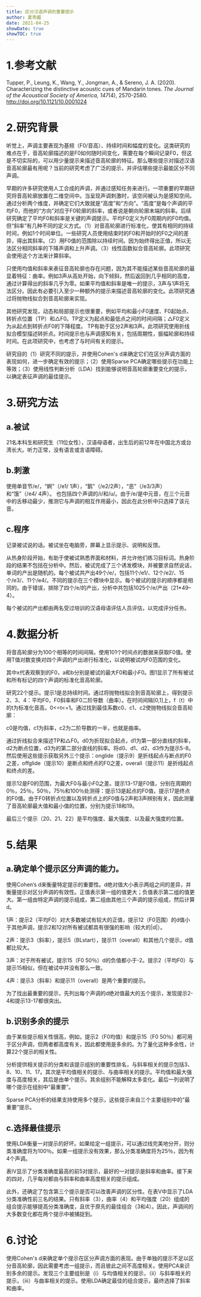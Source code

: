 ```yaml
---
title: 区分汉语声调的重要提示
author: 夏秀媚
date: 2021-04-25
showDate: true
showTOC: true
---
```

# 1.参考文献
Tupper, P., Leung, K., Wang, Y., Jongman, A., & Sereno, J. A. (2020). Characterizing the distinctive acoustic cues of Mandarin tones. *The Journal of the Acoustical Society of America, 147*(4), 2570-2580. http://doi.org/10.1121/10.0001024

# 2.研究背景
听觉上，声调主要表现为基频（F0/音高）、持续时间和幅度的变化。这类研究的难点在于，音高轮廓描述的是F0如何随时间变化，需要在每个瞬间记录F0，但这是不切实际的，可以用少量提示来描述音高轮廓的特征。那么哪些提示对描述汉语音高轮廓最有用呢？当前的研究考虑了广泛的提示，并评估哪些提示最能区分不同声调。

早期的许多研究使用人工合成的声调，并通过感知任务来进行。一项重要的早期研究将音高轮廓放置在二维空间中。当呈现声调刺激时，该空间被认为是感知空间。通过分析两个维度，并确定它们大致就是“高度”和“方向”。“高度”是每个声调的平均F0，而他的“方向”对应于F0轮廓的斜率，或者说是朝向轮廓末端的斜率。后续研究确定了平均F0和斜率是关键的声调提示。平均F0定义为F0周期内的F0均值。但“斜率”有几种不同的定义方式。（1）对音高轮廓进行标准化，使其有相同的持续时间，例如1个时间单位。一些研究人员使用结束时的F0和开始时的F0之间的差异，得出其斜率。（2）用F0值的范围除以持续时间。因为始终得出正值，所以无法区分相同斜率的下降声调和上升声调。（3）线性函数拟合音高轮廓。此项研究会使用这个方法来计算斜率。

只使用均值和斜率来表征音高轮廓也存在问题，因为其不能描述某些音高轮廓的最显着特征：曲率。例如3声从高处开始，向下倾斜，然后返回到几乎相同的高度，通过计算得出的斜率几乎为零。如果平均值和斜率是唯一的提示，3声与1声将无法区分。因此有必要引入至少一种额外的提示来描述音高轮廓的变化。此项研究通过将抛物线拟合到音高轮廓来实现。

其他研究发现，动态和局部提示也很重要，例如平均和最小F0速度、F0起始点、转折点位置（TP）和△F0。TP定义为起点和最低点之间的时间间隔；△F0定义为从起点到转折点F0的下降程度。 TP有助于区分2声和3声。此项研究使用折线拟合模型描述转折点。时间提示也与声调感知有关，包括周期性，振幅轮廓和持续时间。在此项研究中，也考虑了与时间有关的提示。

研究目的（1）研究不同的提示，并使用Cohen's d来确定它们在区分声调方面的表现如何，进一步确定有效的提示；（2）使用Sparse PCA确定哪些提示在功能上等效；（3）使用线性判断分析（LDA）找到能够说明音高轮廓重要变化的提示，以确定表征声调的最佳提示。

# 3.研究方法
## a.被试
21名本科生和研究生（11位女性），汉语母语者，出生后的前12年在中国北方或台湾长大。听力正常，没有语言或言语障碍。
## b.刺激
使用单音节/e/，“婀”（/e1/ 1声），“鹅”（/e2/2声），“恶”（/e3/3声）和“饿”（/e4/ 4声）。 也包括四个声调的/i/和/u/。由于/e/是中元音，在三个元音中的舌移动最少，推测它与声调的相互作用最小，因此在此分析中只选择了该元音。
## c.程序
记录被试说的话。被试坐在电脑旁，屏幕上显示提示、说明和反馈。

从热身阶段开始，有助于使被试熟悉界面和材料，并允许他们练习目标词。热身阶段的结果不包括在分析中。然后，被试完成了三个诱发模块，并被要求自然说话，单词的产出是随机的。每个被试共产出49个/e/，包括11个/e1/、12个/e2/、15个/e3/、11个/e4/。不同的提示在三个模块中显示。每个被试的提示的顺序都是相同的。由于错误，排除了四个/e/的产出，分析中共包括1025个/e/产出（21*49– 4）。

每个被试的产出都由两名受过培训的汉语母语评估人员评估，以完成评分任务。
# 4.数据分析
将音高轮廓分为100个相等的时间间隔，使用101个时间点的数据来获取F0值。使用T值对数变换对四个声调的产出进行标准化，以说明被试内F0范围的变化。

其中x代表观察到的F0，a和b分别是被试的最大F0和最小F0。图1显示了所有被试和所有标记的四个声调的标准化音高轮廓。

研究22个提示。提示1是总持续时间。通过将抛物线拟合到音高轮廓上，得到提示2、3、4：平均F0，F0斜率和F0二阶导数（曲率）。在时间间隔[0,1]上，f（t）中的t为标准化音高，0<=t<=1。通过找到最佳系数c0、c1、c2使抛物线拟合音高轮廓：

c0是均值，c1为斜率，c2为二阶导数的一半，也就是曲率。

通过折线拟合来描述TP和△F0。d0为折现拟合起点，d1为第一部分直线的斜率，d2为断点位置，d3为的第二部分直线的斜率。将d0、d1、d2、d3作为提示5-8。然后使用这些提示获取另外三个提示：onglide（提示9）是折线起点与断点的F0之差，offglide（提示10）是断点和终点的F0之差，overall（提示11）是折线起点和终点的差。

提示12是F0的范围，为最大F0与最小F0之差。提示13-17是F0值，分别在周期的0％，25％，50％，75％和100％处测得：提示13是起点的F0值，提示17是终点的F0值。由于F0转折点位置以及转折点上的F0值与2声和3声辨别有关，因此测量了音高轮廓最大值和最小值的位置，分别为提示18和19。

最后三个提示（20、21、22）是平均强度、最大强度、以及最大强度的位置。


# 5.结果
## a.确定单个提示区分声调的能力。
使用Cohen’s d来衡量特定提示的重要性。d绝对值大小表示两组之间的差异，并衡量提示对区分声调的有效性。正值表示第一组的值更大；负值表示第二组的值更大。第一组由特定声调的提示组成，第二组由其他三个声调的提示组成，然后计算d。

1声：提示2（平均F0）对大多数被试有较大的正值，提示12（F0范围）的d值小于其他声调，提示2和12对所有被试都具有很强的影响（较大的|d|）。

2声：提示3（斜率），提示5（BLstart），提示11（overall）和其他几个提示，d值都比较大。

3声：对于所有被试，提示15（F0 50％）d的负值都小于-2。提示2（平均F0）与提示15相似，但在被试中并没有那么一致。

4声：提示3（斜率）和提示11（overall）是两个重要的提示。

为了找出最重要的提示，先列出每个声调的d绝对值最大的五个提示，发现提示2-4和提示13-17都很突出。

## b.识别多余的提示
由于某些提示相关性很高，例如，提示2（F0均值）和提示15（F0 50％）都可用于区分声调，但两者都高度有关，因此都使用是多余的。为了量化这种多余性，计算22个提示的相关性。

分析提供相关提示的分类和该提示组别的重要性排名，与斜率相关的提示包括3、8、10、11、17。其次是平均值相关的提示、与曲率相关的提示。平均值和最大强度与高度相关，其后是由单个提示。其余组别不能解释太多变化。最后一列说明了哪个提示在组别中“最重要”。

Sparse PCA分析的结果支持使用多个提示，这些提示来自三个主要组别中的“最重要”提示。

## c.选择最佳提示
使用LDA衡量一对提示的好坏。如果给定一组提示，可以通过线完美地分开，则分类准确度将为100％。如果一组提示没有效果，那么分类准确度将为25％，因为有4个声调。

表IV显示了分类准确度最高的前5对提示，最好的一对提示是斜率和曲率。接下来的四对，几乎每对都由与斜率和曲率高度相关的提示组成。

此外，还确定了包含第三个提示是否可以改善声调的区分性。在表V中显示了LDA分类准确性前三名的结果。只有斜率（3），曲率（4）和平均强度（20）组成的组合提示能够提高分类准确度，且优于原先的最佳组合（3和4）。因此，声调间的大多数变化都在两个提示中被捕捉到。


# 6.讨论
使用Cohen's d来确定单个提示在区分声调方面的表现。由于单独的提示不足以区分音高轮廓，因此需要考虑一组提示，而且彼此之间不高度相关。使用PCA来识别多余的提示。发现三个主要组别是（i）与均值相关的提示，（ii）与斜率相关的提示，（iii）与曲率相关的提示。使用LDA确定最佳的组合提示，最终选择了斜率和曲率。




































